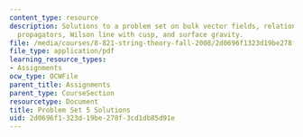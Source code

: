 ```yaml
---
content_type: resource
description: Solutions to a problem set on bulk vector fields, relation between AdS
  propagators, Wilson line with cusp, and surface gravity.
file: /media/courses/8-821-string-theory-fall-2008/2d0696f1323d19be278f3cd1db85d91e_soln05.pdf
file_type: application/pdf
learning_resource_types:
- Assignments
ocw_type: OCWFile
parent_title: Assignments
parent_type: CourseSection
resourcetype: Document
title: Problem Set 5 Solutions
uid: 2d0696f1-323d-19be-278f-3cd1db85d91e
---
```

